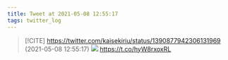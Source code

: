```yaml
---
title: Tweet at 2021-05-08 12:55:17
tags: twitter_log
---
```


> [!CITE] https://twitter.com/kaisekiriu/status/1390877942306131969 (2021-05-08 12:55:17)
> ![](https://twitter.com/kaisekiriu/status/1390877942306131969)
> https://t.co/hyW8rxoxRL
